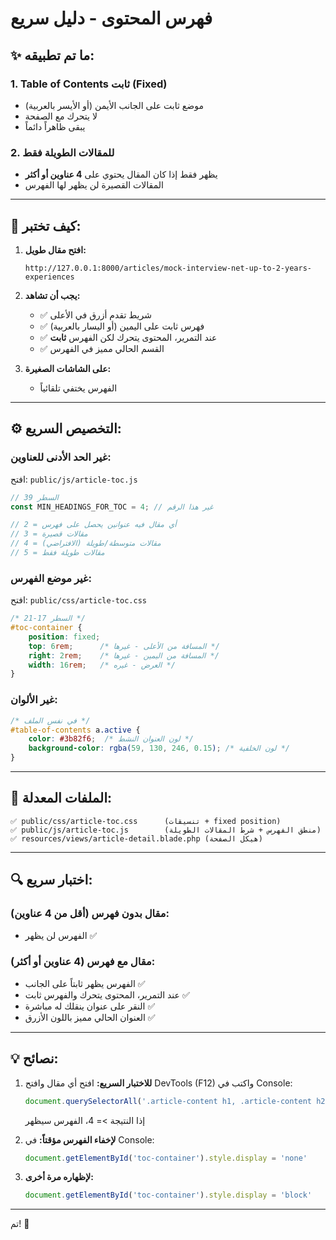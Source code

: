 # فهرس المحتوى - دليل سريع

## ✨ ما تم تطبيقه:

### 1. **Table of Contents ثابت (Fixed)**
- موضع ثابت على الجانب الأيمن (أو الأيسر بالعربية)
- لا يتحرك مع الصفحة
- يبقى ظاهراً دائماً

### 2. **للمقالات الطويلة فقط**
- يظهر فقط إذا كان المقال يحتوي على **4 عناوين أو أكثر**
- المقالات القصيرة لن يظهر لها الفهرس

---

## 🎯 كيف تختبر:

1. **افتح مقال طويل:**
   ```
   http://127.0.0.1:8000/articles/mock-interview-net-up-to-2-years-experiences
   ```

2. **يجب أن تشاهد:**
   - ✅ شريط تقدم أزرق في الأعلى
   - ✅ فهرس ثابت على اليمين (أو اليسار بالعربية)
   - ✅ عند التمرير، المحتوى يتحرك لكن الفهرس **ثابت**
   - ✅ القسم الحالي مميز في الفهرس

3. **على الشاشات الصغيرة:**
   - الفهرس يختفي تلقائياً

---

## ⚙️ التخصيص السريع:

### غير الحد الأدنى للعناوين:

افتح: `public/js/article-toc.js`

```javascript
// السطر 39
const MIN_HEADINGS_FOR_TOC = 4; // غير هذا الرقم

// 2 = أي مقال فيه عنوانين يحصل على فهرس
// 3 = مقالات قصيرة
// 4 = مقالات متوسطة/طويلة (الافتراضي)
// 5 = مقالات طويلة فقط
```

### غير موضع الفهرس:

افتح: `public/css/article-toc.css`

```css
/* السطر 17-21 */
#toc-container {
    position: fixed;
    top: 6rem;      /* المسافة من الأعلى - غيرها */
    right: 2rem;    /* المسافة من اليمين - غيرها */
    width: 16rem;   /* العرض - غيره */
}
```

### غير الألوان:

```css
/* في نفس الملف */
#table-of-contents a.active {
    color: #3b82f6;  /* لون العنوان النشط */
    background-color: rgba(59, 130, 246, 0.15); /* لون الخلفية */
}
```

---

## 📁 الملفات المعدلة:

```
✅ public/css/article-toc.css      (تنسيقات + fixed position)
✅ public/js/article-toc.js        (منطق الفهرس + شرط المقالات الطويلة)
✅ resources/views/article-detail.blade.php (هيكل الصفحة)
```

---

## 🔍 اختبار سريع:

### مقال بدون فهرس (أقل من 4 عناوين):
- الفهرس لن يظهر ✅

### مقال مع فهرس (4 عناوين أو أكثر):
- الفهرس يظهر ثابتاً على الجانب ✅
- عند التمرير، المحتوى يتحرك والفهرس ثابت ✅
- النقر على عنوان ينقلك له مباشرة ✅
- العنوان الحالي مميز باللون الأزرق ✅

---

## 💡 نصائح:

1. **للاختبار السريع:** افتح أي مقال وافتح DevTools (F12) واكتب في Console:
   ```javascript
   document.querySelectorAll('.article-content h1, .article-content h2, .article-content h3, .article-content h4').length
   ```
   إذا النتيجة >= 4، الفهرس سيظهر

2. **لإخفاء الفهرس مؤقتاً:** في Console:
   ```javascript
   document.getElementById('toc-container').style.display = 'none'
   ```

3. **لإظهاره مرة أخرى:**
   ```javascript
   document.getElementById('toc-container').style.display = 'block'
   ```

---

تم! 🎉

